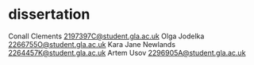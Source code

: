 # dissertation
Conall Clements			2197397C@student.gla.ac.uk
Olga Jodelka			2266755O@student.gla.ac.uk
Kara Jane Newlands		2264457K@student.gla.ac.uk
Artem Usov			2296905A@student.gla.ac.uk

